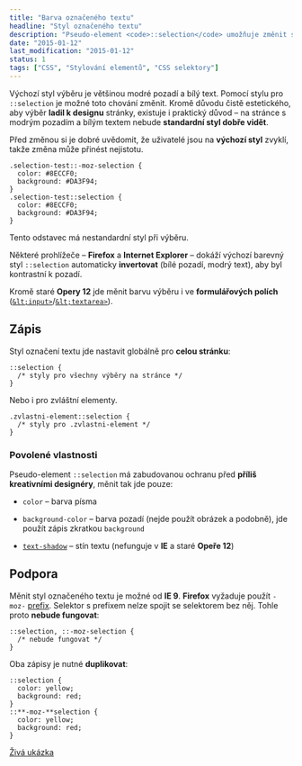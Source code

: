 ```yaml
---
title: "Barva označeného textu"
headline: "Styl označeného textu"
description: "Pseudo-element <code>::selection</code> umožňuje změnit styl kursorem označeného textu."
date: "2015-01-12"
last_modification: "2015-01-12"
status: 1
tags: ["CSS", "Stylování elementů", "CSS selektory"]
---
```


Výchozí styl výběru je většinou modré pozadí a bílý text. Pomocí stylu pro `::selection` je možné toto chování změnit. Kromě důvodu čistě estetického, aby výběr **ladil k designu** stránky, existuje i praktický důvod – na stránce s modrým pozadím a bílým textem nebude **standardní styl dobře vidět**.

Před změnou si je dobré uvědomit, že uživatelé jsou na **výchozí styl** zvyklí, takže změna může přinést nejistotu.

    .selection-test::-moz-selection {
      color: #8ECCF0; 
      background: #DA3F94;
    }
    .selection-test::selection {
      color: #8ECCF0; 
      background: #DA3F94;
    }
  
  Tento odstavec má nestandardní styl při výběru.

Některé prohlížeče – **Firefox** a **Internet Explorer** – dokáží výchozí barevný styl `::selection` automaticky **invertovat** (bílé pozadí, modrý text), aby byl kontrastní k pozadí.

Kromě staré **Opery 12** jde měnit barvu výběru i ve **formulářových polích** ([`&lt;input>`](/input)/[`&lt;textarea>`](/textarea)).

## Zápis

Styl označení textu jde nastavit globálně pro **celou stránku**:

```
::selection {
  /* styly pro všechny výběry na stránce */
}
```

Nebo i pro zvláštní elementy.

```
.zvlastni-element::selection {
  /* styly pro .zvlastni-element */
}
```

### Povolené vlastnosti

Pseudo-element `::selection` má zabudovanou ochranu před **příliš kreativními designéry**, měnit tak jde pouze:

  - `color` – barva písma

  - `background-color` – barva pozadí (nejde použít obrázek a podobně), jde použít zápis zkratkou `background`

  - [`text-shadow`](/text-shadow) – stín textu (nefunguje v **IE** a staré **Opeře 12**)

## Podpora

Měnit styl označeného textu je možné od **IE 9**. **Firefox** vyžaduje použít `-moz-` [prefix](/css-prefixy). Selektor s prefixem nelze spojit se selektorem bez něj. Tohle proto **nebude fungovat**:

```
::selection, ::-moz-selection {
  /* nebude fungovat */
}
```

Oba zápisy je nutné **duplikovat**:

```
::selection {
  color: yellow;
  background: red;
}
::**-moz-**selection {
  color: yellow;
  background: red;
}
```

[Živá ukázka](http://kod.djpw.cz/skjb-)